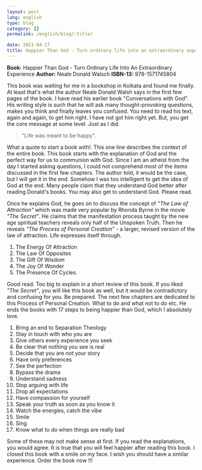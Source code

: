 ```yaml
---
layout: post
lang: english
type: blog
category: []
permalink: /english/blog/:title/

date: 2011-04-17
title: Happier Than God - Turn ordinary life into an extraordinary experience
---
```


**Book:** Happier Than God - Turn Ordinary Life Into An Extraordinary Experience
**Author:** Neale Donald Walsch
**ISBN-13:** 978-1571745804

This book was waiting for me in a bookshop in Kolkata and found me finally. At least that's what the author Neale Donald Walsh says in the first few pages of the book. I have read his earlier book "Conversations with God". His writing style is such that he will ask many thought-provoking questions, makes you think and finally leaves you confused. You need to read his text, again and again, to get him right. I have not got him right yet. But, you get the core message at some level. Just as I did.

> "Life was meant to be happy".

What a quote to start a book with!. This one line describes the context of the entire book. This book starts with the explanation of God and the perfect way for us to communion with God. Since I am an atheist from the day I started asking questions, I could not comprehend most of the items discussed in the first few chapters. The author told, it would be the case, but I will get it in the end. Somehow I was too intelligent to get the idea of God at the end. Many people claim that they understand God better after reading Donald's books. You may also get to understand God. Please read.

Once he explains God, he goes on to discuss the concept of *"The Law of Attraction"* which was made very popular by Rhonda Byrne in the movie *"The Secret"*. He claims that the manifestation process taught by the new age spiritual teachers reveals only half of the Unspoken Truth. Then he reveals *"The Process of Personal Creation"* - a larger, revised version of the law of attraction. Life expresses itself through.

1. The Energy Of Attraction
2. The Law Of Opposites
3. The Gift Of Wisdom
4. The Joy Of Wonder
5. The Presence Of Cycles.

Good read. Too big to explain in a short review of this book. If you liked *"The Secret"*, you will like this book as well, but it would be contradictory and confusing for you. Be prepared. The next few chapters are dedicated to this Process of Personal Creation. What to do and what not to do etc. He ends the books with 17 steps to being happier than God, which I absolutely love.

1. Bring an end to Separation Theology
2. Stay in touch with who you are
3. Give others every experience you seek
4. Be clear that nothing you see is real
5. Decide that you are not your story
6. Have only preferences
7. See the perfection
8. Bypass the drama
9. Understand sadness
10. Stop arguing with life
11. Drop all expectations
12. Have compassion for yourself
13. Speak your truth as soon as you know it
14. Watch the energies, catch the vibe
15. Smile
16. Sing
17. Know what to do when things are really bad

Some of these may not make sense at first. If you read the explanations, you would agree. It is true that you will feel happier after reading this book. I closed this book with a smile on my face. I wish you should have a similar experience. Order the book now !!!
